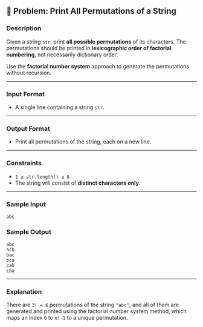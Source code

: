 ## 🔁 Problem: Print All Permutations of a String

### Description
Given a string `str`, print **all possible permutations** of its characters. The permutations should be printed in **lexicographic order of factorial numbering**, not necessarily dictionary order.

Use the **factorial number system** approach to generate the permutations without recursion.

---

### Input Format
- A single line containing a string `str`.

---

### Output Format
- Print all permutations of the string, each on a new line.

---

### Constraints
- `1 ≤ str.length() ≤ 8`
- The string will consist of **distinct characters only**.

---

### Sample Input
```
abc
```

### Sample Output
```
abc  
acb  
bac  
bca  
cab  
cba
```

---

### Explanation
There are `3! = 6` permutations of the string `"abc"`, and all of them are generated and printed using the factorial number system method, which maps an index `0` to `n!-1` to a unique permutation.